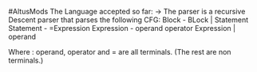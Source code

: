#AltusMods
The Language accepted so far:
-> The parser is a recursive Descent parser that parses the following CFG:
Block - BLock | Statement
Statement - =Expression
Expression - operand operator Expression | operand

Where :
operand, operator and = are all terminals. (The rest are non terminals.)
